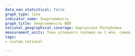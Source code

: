 ```yaml
---
data_non_statistical: false
graph_type: line
indicator_name: Энергоемкость
graph_title: Энергоемкость ВВП
national_geographical_coverage: Кыргызская Республика
measurement_units: Тонн условного топлива на 1 млн. сомов
tags:
- custom.national

---
```

